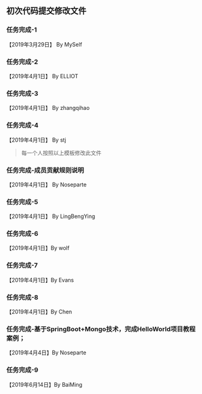 ## 初次代码提交修改文件

### 任务完成-1

【2019年3月29日】 By MySelf

### 任务完成-2

【2019年4月1日】 By ELLIOT

### 任务完成-3

【2019年4月1日】 By zhangqihao

### 任务完成-4

【2019年4月1日】 By stj

> 每一个人按照以上模板修改此文件
### 任务完成-成员贡献规则说明

【2019年4月1日】 By Noseparte


### 任务完成-5

【2019年4月1日】 By LingBengYing

### 任务完成-6

【2019年4月1日】By wolf

### 任务完成-7

【2019年4月1日】By Evans

### 任务完成-8

【2019年4月1日】By Chen


### 任务完成-基于SpringBoot+Mongo技术，完成HelloWorld项目教程案例；

【2019年4月4日】By Noseparte

### 任务完成-9

【2019年6月14日】By BaiMing

